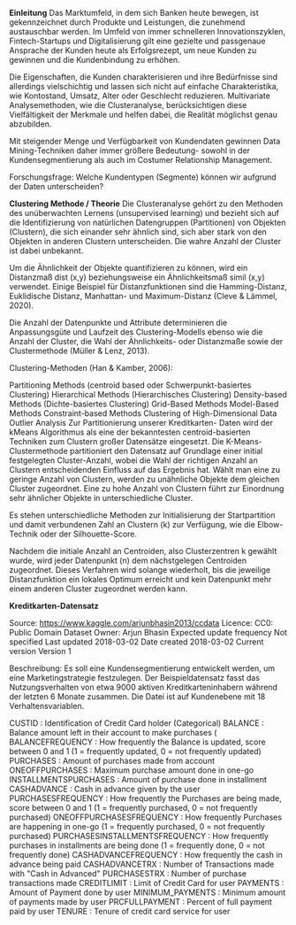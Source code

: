 **Einleitung**
Das Marktumfeld, in dem sich Banken heute bewegen, ist gekennzeichnet durch Produkte und Leistungen, die zunehmend austauschbar werden. Im Umfeld von immer schnelleren Innovationszyklen, Fintech-Startups und Digitalisierung gilt eine gezielte und passgenaue Ansprache der Kunden heute als Erfolgsrezept, um neue Kunden zu gewinnen und die Kundenbindung zu erhöhen.

Die Eigenschaften, die Kunden charakterisieren und ihre Bedürfnisse sind allerdings vielschichtig und lassen sich nicht auf einfache Charakteristika, wie Kontostand, Umsatz, Alter oder Geschlecht reduzieren. Multivariate Analysemethoden, wie die Clusteranalyse, berücksichtigen diese Vielfältigkeit der Merkmale und helfen dabei, die Realität möglichst genau abzubilden.

Mit steigender Menge und Verfügbarkeit von Kundendaten gewinnen Data Mining-Techniken daher immer größere Bedeutung- sowohl in der Kundensegmentierung als auch im Costumer Relationship Management.

Forschungsfrage: Welche Kundentypen (Segmente) können wir aufgrund der Daten unterscheiden?

**Clustering Methode / Theorie**
Die Clusteranalyse gehört zu den Methoden des unüberwachten Lernens (unsupervised learning) und bezieht sich auf die Identifizierung von natürlichen Datengruppen (Partitionen) von Objekten (Clustern), die sich einander sehr ähnlich sind, sich aber stark von den Objekten in anderen Clustern unterscheiden. Die wahre Anzahl der Cluster ist dabei unbekannt.

Um die Ähnlichkeit der Objekte quantifizieren zu können, wird ein Distanzmaß dist (x,y) beziehungsweise ein Ähnlichkeitsmaß simil (x,y) verwendet. Einige Beispiel für Distanzfunktionen sind die Hamming-Distanz, Euklidische Distanz, Manhattan- und Maximum-Distanz (Cleve & Lämmel, 2020).

Die Anzahl der Datenpunkte und Attribute determinieren die Anpassungsgüte und Laufzeit des Clustering-Modells ebenso wie die Anzahl der Cluster, die Wahl der Ähnlichkeits- oder Distanzmaße sowie der Clustermethode (Müller & Lenz, 2013).

Clustering-Methoden (Han & Kamber, 2006):

Partitioning Methods (centroid based oder Schwerpunkt-basiertes Clustering)
Hierarchical Methods (Hierarchisches Clustering)
Density-based Methods (Dichte-basiertes Clustering)
Grid-Based Methods
Model-Based Methods
Constraint-based Methods
Clustering of High-Dimensional Data
Outlier Analysis
Zur Partitionierung unserer Kreditkarten- Daten wird der kMeans Algorithmus als eine der bekanntesten centroid-basierten Techniken zum Clustern großer Datensätze eingesetzt. Die K-Means-Clustermethode partitioniert den Datensatz auf Grundlage einer initial festgelegten Cluster-Anzahl, wobei die Wahl der richtigen Anzahl an Clustern entscheidenden Einfluss auf das Ergebnis hat. Wählt man eine zu geringe Anzahl von Clustern, werden zu unähnliche Objekte dem gleichen Cluster zugeordnet. Eine zu hohe Anzahl von Clustern führt zur Einordnung sehr ähnlicher Objekte in unterschiedliche Cluster.

Es stehen unterschiedliche Methoden zur Initialisierung der Startpartition und damit verbundenen Zahl an Clustern (k) zur Verfügung, wie die Elbow-Technik oder der Silhouette-Score.

Nachdem die initiale Anzahl an Centroiden, also Clusterzentren k gewählt wurde, wird jeder Datenpunkt (n) dem nächstgelegen Centroiden zugeordnet. Dieses Verfahren wird solange wiederholt, bis die jeweilige Distanzfunktion ein lokales Optimum erreicht und kein Datenpunkt mehr einem anderen Cluster zugeordnet werden kann.

**Kreditkarten-Datensatz**

Source: 			https://www.kaggle.com/arjunbhasin2013/ccdata
Licence: 			CC0: Public Domain
Dataset Owner: 		Arjun Bhasin
Expected update frequency	Not specified
Last updated			2018-03-02
Date created			2018-03-02
Current version		Version 1


Beschreibung:
Es soll eine Kundensegmentierung entwickelt werden, um eine Marketingstrategie festzulegen. 
Der Beispieldatensatz fasst das Nutzungsverhalten von etwa 9000 aktiven Kreditkarteninhabern während der letzten 6 Monate zusammen. Die Datei ist auf Kundenebene mit 18 Verhaltensvariablen.

CUSTID : Identification of Credit Card holder (Categorical)
BALANCE : Balance amount left in their account to make purchases (
BALANCEFREQUENCY : How frequently the Balance is updated, score between 0 and 1 (1 = frequently updated, 0 = not frequently updated)
PURCHASES : Amount of purchases made from account
ONEOFFPURCHASES : Maximum purchase amount done in one-go
INSTALLMENTSPURCHASES : Amount of purchase done in installment
CASHADVANCE : Cash in advance given by the user
PURCHASESFREQUENCY : How frequently the Purchases are being made, score between 0 and 1 (1 = frequently purchased, 0 = not frequently purchased)
ONEOFFPURCHASESFREQUENCY : How frequently Purchases are happening in one-go (1 = frequently purchased, 0 = not frequently purchased)
PURCHASESINSTALLMENTSFREQUENCY : How frequently purchases in installments are being done (1 = frequently done, 0 = not frequently done)
CASHADVANCEFREQUENCY : How frequently the cash in advance being paid
CASHADVANCETRX : Number of Transactions made with "Cash in Advanced"
PURCHASESTRX : Number of purchase transactions made
CREDITLIMIT : Limit of Credit Card for user
PAYMENTS : Amount of Payment done by user
MINIMUM_PAYMENTS : Minimum amount of payments made by user
PRCFULLPAYMENT : Percent of full payment paid by user
TENURE : Tenure of credit card service for user
